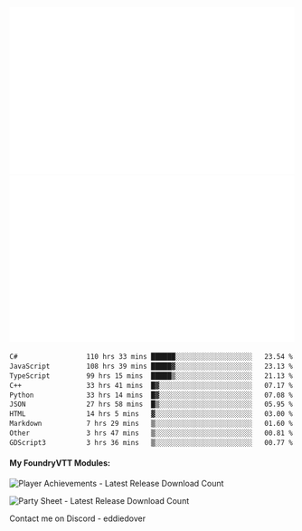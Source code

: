 
![](https://raw.githubusercontent.com/eddiedover/ghstats/master/generated/overview.svg)
![](https://raw.githubusercontent.com/eddiedover/ghstats/master/generated/languages.svg)

<!--START_SECTION:waka-->

```txt
C#                 110 hrs 33 mins ██████░░░░░░░░░░░░░░░░░░░   23.54 %
JavaScript         108 hrs 39 mins █████▓░░░░░░░░░░░░░░░░░░░   23.13 %
TypeScript         99 hrs 15 mins  █████▒░░░░░░░░░░░░░░░░░░░   21.13 %
C++                33 hrs 41 mins  █▓░░░░░░░░░░░░░░░░░░░░░░░   07.17 %
Python             33 hrs 14 mins  █▓░░░░░░░░░░░░░░░░░░░░░░░   07.08 %
JSON               27 hrs 58 mins  █▒░░░░░░░░░░░░░░░░░░░░░░░   05.95 %
HTML               14 hrs 5 mins   ▓░░░░░░░░░░░░░░░░░░░░░░░░   03.00 %
Markdown           7 hrs 29 mins   ▒░░░░░░░░░░░░░░░░░░░░░░░░   01.60 %
Other              3 hrs 47 mins   ▒░░░░░░░░░░░░░░░░░░░░░░░░   00.81 %
GDScript3          3 hrs 36 mins   ▒░░░░░░░░░░░░░░░░░░░░░░░░   00.77 %
```

<!--END_SECTION:waka-->

#### My FoundryVTT Modules:

  ![Player Achievements - Latest Release Download Count](https://img.shields.io/badge/dynamic/json?label=Player%20Achievements%20-%20Downloads@latest&query=assets%5B1%5D.download_count&url=https%3A%2F%2Fapi.github.com%2Frepos%2FEddieDover%2Ffvtt-player-achievements%2Freleases%2Flatest)

  ![Party Sheet - Latest Release Download Count](https://img.shields.io/badge/dynamic/json?label=Party%20Sheet%20-%20Downloads@latest&query=assets%5B1%5D.download_count&url=https%3A%2F%2Fapi.github.com%2Frepos%2FEddieDover%2Ffvtt-party-sheet%2Freleases%2Flatest)

<a rel="me" href="https://techhub.social/@EddieDover"></a>

Contact me on Discord - eddiedover
